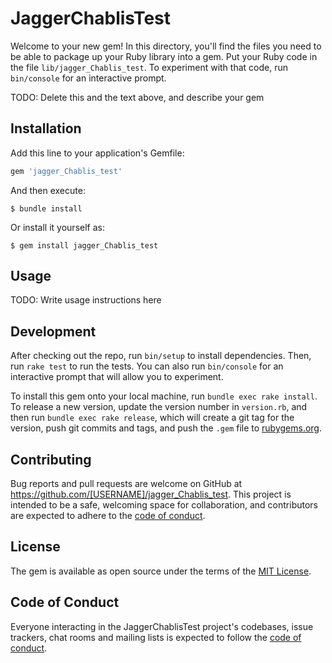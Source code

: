 # JaggerChablisTest

Welcome to your new gem! In this directory, you'll find the files you need to be able to package up your Ruby library into a gem. Put your Ruby code in the file `lib/jagger_Chablis_test`. To experiment with that code, run `bin/console` for an interactive prompt.

TODO: Delete this and the text above, and describe your gem

## Installation

Add this line to your application's Gemfile:

```ruby
gem 'jagger_Chablis_test'
```

And then execute:

    $ bundle install

Or install it yourself as:

    $ gem install jagger_Chablis_test

## Usage

TODO: Write usage instructions here

## Development

After checking out the repo, run `bin/setup` to install dependencies. Then, run `rake test` to run the tests. You can also run `bin/console` for an interactive prompt that will allow you to experiment.

To install this gem onto your local machine, run `bundle exec rake install`. To release a new version, update the version number in `version.rb`, and then run `bundle exec rake release`, which will create a git tag for the version, push git commits and tags, and push the `.gem` file to [rubygems.org](https://rubygems.org).

## Contributing

Bug reports and pull requests are welcome on GitHub at https://github.com/[USERNAME]/jagger_Chablis_test. This project is intended to be a safe, welcoming space for collaboration, and contributors are expected to adhere to the [code of conduct](https://github.com/[USERNAME]/jagger_Chablis_test/blob/master/CODE_OF_CONDUCT.md).


## License

The gem is available as open source under the terms of the [MIT License](https://opensource.org/licenses/MIT).

## Code of Conduct

Everyone interacting in the JaggerChablisTest project's codebases, issue trackers, chat rooms and mailing lists is expected to follow the [code of conduct](https://github.com/[USERNAME]/jagger_Chablis_test/blob/master/CODE_OF_CONDUCT.md).
